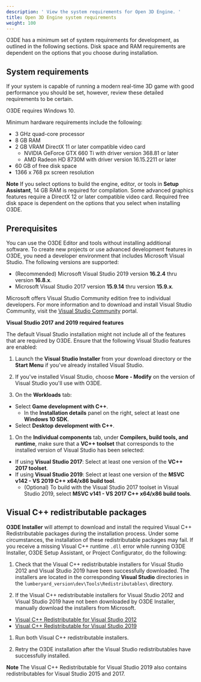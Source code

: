 ```yaml
---
description: ' View the system requirements for Open 3D Engine. '
title: Open 3D Engine system requirements
weight: 100
---
```


O3DE has a minimum set of system requirements for development, as outlined in the following sections\. Disk space and RAM requirements are dependent on the options that you choose during installation\.

## System requirements<a name="system-requirements"></a>

If your system is capable of running a modern real\-time 3D game with good performance you should be set, however, review these detailed requirements to be certain\.

O3DE requires Windows 10\.

Minimum hardware requirements include the following:
+ 3 GHz quad\-core processor
+ 8 GB RAM
+ 2 GB VRAM DirectX 11 or later compatible video card
  + NVIDIA GeForce GTX 660 Ti with driver version 368\.81 or later
  + AMD Radeon HD 8730M with driver version 16\.15\.2211 or later
+ 60 GB of free disk space
+ 1366 x 768 px screen resolution

**Note**
If you select options to build the engine, editor, or tools in **Setup Assistant**, 14 GB RAM is required for compilation\.
Some advanced graphics features require a DirectX 12 or later compatible video card\.
Required free disk space is dependent on the options that you select when installing O3DE\.

## Prerequisites<a name="development-environment"></a>

You can use the O3DE Editor and tools without installing additional software\. To create new projects or use advanced development features in O3DE, you need a developer environment that includes Microsoft Visual Studio\. The following versions are supported:
+ \(Recommended\) Microsoft Visual Studio 2019 version **16\.2\.4** thru version **16\.8\.x**\.
+ Microsoft Visual Studio 2017 version **15\.9\.14** thru version **15\.9\.x**\.

Microsoft offers Visual Studio Community edition free to individual developers\. For more information and to download and install Visual Studio Community, visit the [Visual Studio Community](https://visualstudio.microsoft.com/vs/community/) portal\.

 **Visual Studio 2017 and 2019 required features**

The default Visual Studio installation might not include all of the features that are required by O3DE\. Ensure that the following Visual Studio features are enabled:

1.  Launch the **Visual Studio Installer** from your download directory or the **Start Menu** if you've already installed Visual Studio\.

1.  If you've installed Visual Studio, choose **More \- Modify** on the version of Visual Studio you'll use with O3DE\.

1.  On the **Workloads** tab:
   + Select **Game development with C\+\+**\.
     + In the **Installation details** panel on the right, select at least one **Windows 10 SDK**\.
   + Select **Desktop development with C\+\+**\.

1.  On the **Individual components** tab, under **Compilers, build tools, and runtime**, make sure that a **VC\+\+ toolset** that corresponds to the installed version of Visual Studio has been selected:
   + If using **Visual Studio 2017**: Select at least one version of the **VC\+\+ 2017 toolset**\.
   + If using **Visual Studio 2019**: Select at least one version of the **MSVC v142 \- VS 2019 C\+\+ x64/x86 build tool**\.
     + \(Optional\) To build with the Visual Studio 2017 toolset in Visual Studio 2019, select **MSVC v141 \- VS 2017 C\+\+ x64/x86 build tools**\.

## Visual C\+\+ redistributable packages<a name="visual-studio-redistributable-requirements"></a>

 **O3DE Installer** will attempt to download and install the required Visual C\+\+ Redistributable packages during the installation process\. Under some circumstances, the installation of these redistributable packages may fail\. If you receive a missing Visual C\+\+ runtime `.dll` error while running O3DE Installer, O3DE Setup Assistant, or Project Configurator, do the following:

1.  Check that the Visual C\+\+ redistributable installers for Visual Studio 2012 and Visual Studio 2019 have been successfully downloaded\. The installers are located in the corresponding **Visual Studio** directories in the `lumberyard_version\dev\Tools\Redistributables\` directory\.

1.  If the Visual C\+\+ redistributable installers for Visual Studio 2012 and Visual Studio 2019 have not been downloaded by O3DE Installer, manually download the installers from Microsoft\.
   +  [Visual C\+\+ Redistributable for Visual Studio 2012](https://www.microsoft.com/en-us/download/details.aspx?id=30679)
   +  [Visual C\+\+ Redistributable for Visual Studio 2019](https://visualstudio.microsoft.com/downloads/#other-family)

1.  Run both Visual C\+\+ redistributable installers\.

1.  Retry the O3DE installation after the Visual Studio redistributables have successfully installed\.

**Note**
The Visual C\+\+ Redistributable for Visual Studio 2019 also contains redistributables for Visual Studio 2015 and 2017\.